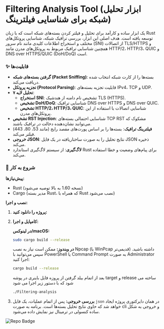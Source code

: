# Filtering Analysis Tool (ابزار تحلیل شبکه برای شناسایی فیلترینگ)

 یک ابزار ساده و کارآمد برای تحلیل و فیلتر کردن بسته‌های شبکه است که با زبان Rust توسعه یافته است. هدف اصلی این ابزار، بررسی ترافیک شبکه، شناسایی پروتکل‌های مختلف و استخراج اطلاعات کلیدی مانند نام سرور (SNI) از اتصالات TLS/HTTPS و همچنین شناسایی ترافیک مربوط به پروتکل‌های مدرن مانند HTTP/2، HTTP/3، QUIC و DNS over HTTPS/QUIC (DoH/DoQ) است.


### ✨ قابلیت‌ها

  * **گرفتن بسته‌های شبکه (Packet Sniffing)**: بسته‌ها را از کارت شبکه انتخاب شده دریافت می‌کند.
  * **تجزیه پروتکل (Protocol Parsing)**: قابلیت تجزیه بسته‌های IPv4، TCP و UDP.
  * **تحلیل لایه ۷**:
      * **استخراج SNI**: تشخیص نام دامنه از هندشیک TLS (HTTPS).
      * **تشخیص DoH/DoQ**: شناسایی ترافیک DNS over HTTPS و DNS over QUIC.
      * **تشخیص HTTP/2، HTTP/3، QUIC**: شناسایی اتصالات با استفاده از این پروتکل‌های مدرن.
  * **تشخیص RST Injection**: شناسایی احتمالی بسته‌های TCP RST مشکوک که می‌توانند نشان‌دهنده دخالت در ترافیک باشند.
  * **فیلترینگ ترافیک**: بسته‌ها را بر اساس پورت‌های مقصد رایج (مانند 53، 80، 443) فیلتر می‌کند.
  * **خروجی JSON**: نتایج تحلیل را به صورت ساختاریافته در یک فایل JSON ذخیره می‌کند.
  * **لاگ‌گیری**: از سیستم لاگ‌گیری استاندارد Rust برای پیام‌های وضعیت و خطا استفاده می‌کند.

### 🚀 شروع به کار

**پیش‌نیازها:**

  * Rust (نسخه 1.60 به بالا توصیه می‌شود)
  * Cargo (مدیر بسته Rust، که همراه با Rust نصب می‌شود)

**نصب و اجرا:**

1.  **پروژه را دانلود کنید:**

2.  **کامپایل و اجرا:**
    
    **در لینوکس/macOS:**

    ```bash
    sudo cargo build --release
    ```


    **در ویندوز:**
    ممکن است نیاز به نصب Npcap (یا WinPcap قدیمی‌تر) داشته باشید. سپس می‌توانید با PowerShell یا Command Prompt به صورت Administrator اجرا کنید:

    ```bash
    cargo build --release
    ```
    بعد از اتمام بیلد گرفتن از پروزه فایل باینری در پوشه target و  release   ساخته می شود که با دستور زیر اجرا می شود
    
    ```bash
    ./Filtering-analysis
    ```

3.  **بررسی خروجی:**
    پس از اتمام عملیات، یک فایل  `json` در همان دایرکتوری پروژه ایجاد خواهد شد که حاوی نتایج تحلیل بسته‌ها است. برنامه به صورت cli و خروجی به شکل ساده کنسولی در ترمینال نیز نمایش داده می‌شود.


![Repo Badge](https://visitor-badge.laobi.icu/badge?page_id=null-err0r.Filtering-Analysis-Tool) 
